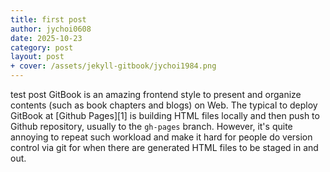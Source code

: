 ```yaml
---
title: first post
author: jychoi0608
date: 2025-10-23
category: post
layout: post
+ cover: /assets/jekyll-gitbook/jychoi1984.png
---
```


test post
GitBook is an amazing frontend style to present and organize contents (such as book chapters
and blogs) on Web. The typical to deploy GitBook at [Github Pages][1]
is building HTML files locally and then push to Github repository, usually to the `gh-pages`
branch. However, it's quite annoying to repeat such workload and make it hard for people do
version control via git for when there are generated HTML files to be staged in and out.
